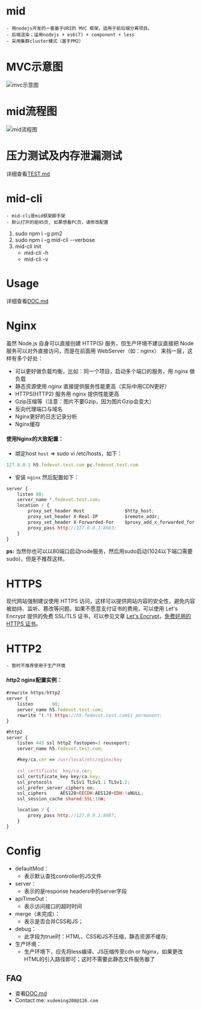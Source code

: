 # mid
	- 用nodejs开发的一套基于URI的 MVC 框架，适用于前后端分离项目。
	- 后端渲染；运用nodejs + es6(7) + component + less
	- 采用集群cluster模式（基于PM2）

# MVC示意图
![mvc示意图](https://github.com/xudeming208/mid/blob/master/mvc.gif?raw=true)

# mid流程图
![mid流程图](https://github.com/xudeming208/mid/blob/master/mid.png?raw=true)

# 压力测试及内存泄漏测试
详细查看[TEST.md](https://github.com/xudeming208/mid/blob/master/TEST.md)

# mid-cli
	- mid-cli是mid框架脚手架
	- 默认打开的是H5页, 如果想看PC页，请修改配置
1. sudo npm i -g pm2
2. sudo npm i -g mid-cli --verbose
3. mid-cli init
	- mid-cli -h
	- mid-cli -v

# Usage
详细查看[DOC.md](https://github.com/xudeming208/mid/blob/master/DOC.md)

# Nginx
虽然 Node.js 自身可以直接创建 HTTP(S) 服务，但生产环境不建议直接把 Node 服务可以对外直接访问，而是在前面用 WebServer（如：nginx） 来挡一层，这样有多个好处：

* 可以更好做负载均衡，比如：同一个项目，启动多个端口的服务，用 nginx 做负载
* 静态资源使用 nginx 直接提供服务性能更高（实际中用CDN更好）
* HTTPS(HTTP2) 服务用 nginx 提供性能更高
* Gzip压缩等（注意：图片不要Gzip，因为图片Gzip会变大）
* 反向代理端口与域名
* Nginx更好的日志记录分析
* Nginx缓存

#### 使用Nginx的大致配置：
* 绑定host `host` => sudo vi /etc/hosts，如下：

```javascript
127.0.0.1 h5.fedevot.test.com pc.fedevot.test.com
```
* 安装 `nginx` 然后配置如下：

```javascript
server {
    listen 80;
    server_name *.fedevot.test.com;
    location / {
    	proxy_set_header Host               $http_host;
        proxy_set_header X-Real-IP          $remote_addr;
        proxy_set_header X-Forwarded-For    $proxy_add_x_forwarded_for;
        proxy_pass http://127.0.0.1:8083;
    }
}
```

**ps:**
	当然你也可以以80端口启动node服务，然后用sudo启动(1024以下端口需要sudo)，但是不推荐这样。

# HTTPS
现代网站强制建议使用 HTTPS 访问，这样可以提供网站内容的安全性，避免内容被劫持、监听、篡改等问题。如果不愿意支付证书的费用，可以使用 Let's Encrypt 提供的免费 SSL/TLS 证书，可以参见文章 [Let's Encrypt](https://imququ.com/post/letsencrypt-certificate.html)，[免费好用的 HTTPS 证书](https://imququ.com/post/letsencrypt-certificate.html)。

# HTTP2
	- 暂时不推荐使用于生产环境


#### http2 nginx配置实例：

```javascript
#rewrite https/http2 
server {
    listen       80;
    server_name h5.fedevot.test.com;
    rewrite ^(.*) https://h5.fedevot.test.com$1 permanent;
}

#http2
server {
    listen 443 ssl http2 fastopen=3 reuseport;
    server_name h5.fedevot.test.com;

    #key/ca.cer => /usr/local/etc/nginx/key
    
    ssl_certificate  key/ca.cer;
    ssl_certificate_key key/ca.key;
    ssl_protocols       TLSv1 TLSv1.1 TLSv1.2;
    ssl_prefer_server_ciphers on;
    ssl_ciphers     AES128+EECDH:AES128+EDH:!aNULL;
    ssl_session_cache shared:SSL:10m;

    location / {
        proxy_pass http://127.0.0.1:8087;
    }
}
```


# Config

* defaultMod：
	- 表示默认查找controller的JS文件
* server：
	- 表示的是response headers中的server字段
* apiTimeOut：
	- 表示访问接口的超时时间
* merge（未完成）：
	- 表示是否合并CSS和JS；
* debug：
	- 此字段为true时：HTML、CSS和JS不压缩，静态资源不缓存;
* 生产环境：
	- 生产环境下，应先将less编译、JS压缩传至cdn or Nginx，如果更改HTML的引入路径即可；这时不需要此静态文件服务器了

## FAQ
* 查看[DOC.md](https://github.com/xudeming208/mid/blob/master/DOC.md)
* Contact me: `xudeming208@126.com`
